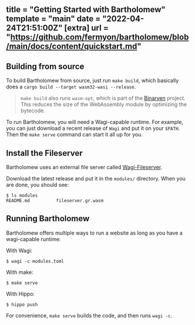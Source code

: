 title = "Getting Started with Bartholomew"
template = "main"
date = "2022-04-24T21:51:00Z"
[extra]
url = "https://github.com/fermyon/bartholomew/blob/main/docs/content/quickstart.md"
---

## Building from source

To build Bartholomew from source, just run `make build`, which basically does a `cargo build --target wasm32-wasi --release`.

> `make build` also runs `wasm-opt`, which is part of the [Binaryen](https://webassembly.github.io/binaryen/) project. This reduces the size of the WebAssembly module by optimizing the bytecode.

To run Bartholomew, you will need a Wagi-capable runtime. For example, you can just download a recent release of `Wagi` and put it on your `$PATH`. Then the `make serve` command can start it all up for you.

## Install the Fileserver

Bartholomew uses an external file server called [Wagi-Fileserver](https://github.com/deislabs/wagi-fileserver/releases).

Download the latest release and put it in the `modules/` directory. When you are done, you should see:

```console
$ ls modules                                 
README.md          fileserver.gr.wasm
```

## Running Bartholomew

Bartholomew offers multiple ways to run a website as long as you have a wagi-capable runtime:

With Wagi:

```console
$ wagi -c modules.toml
```

With make:

```
$ make serve
```

With Hippo:

```console
$ hippo push
```

For convenience, `make serve` builds the code, and then runs `wagi -c`.